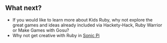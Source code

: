 ## What next?

- If you would like to learn more about Kids Ruby, why not explore the great games and ideas already included via Hackety-Hack, Ruby Warrior or Make Games with Gosu?
- Why not get creative with Ruby in [Sonic Pi](https://projects.raspberrypi.org/en/projects/getting-started-with-sonic-pi/)


